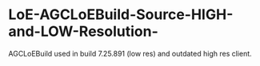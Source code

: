 # LoE-AGCLoEBuild-Source-HIGH-and-LOW-Resolution-
AGCLoEBuild used in build 7.25.891 (low res) and outdated high res client.
